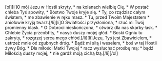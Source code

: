 [ol][li]O mój Jezu w Hostii skryty, * na kolanach wielbię Cię. * W postać chleba Tyś spowity, * Bóstwo Twoje kryje się. * Ty, co rządzisz całym światem, * me zbawienie w ręku masz. * Tu, przed Twoim Majestatem * aniołowie kryją twarz.[/li][li]O Światłości przysłoniona, * rzuć mi Twój promienny blask. * O Dobroci nieskończona, * otwórz dla nas skarby łask. * Chlebie Życia przeobfity, * nasyć duszy mojej głód. * Boski Ogniu tu zakryty, * rozgrzej serca mego chłód.[/li][li]Jezu, Tyś jest Zbawicielem, * ustrzeż mnie od zgubnych dróg. * Bądź mi siłą i weselem, * boś w tej Hostii żywy Bóg. * Dla miłości Matki Twojej * racz wysłuchać prośbę mą: * bądź Miłością duszy mojej, * nie gardź moją cichą łzą.[/li][/ol]